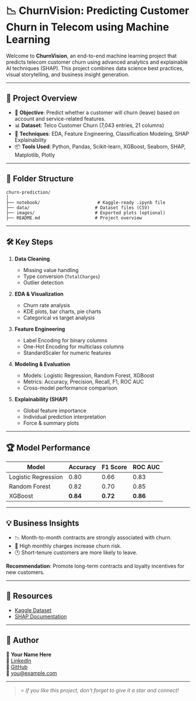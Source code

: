 # 📉 ChurnVision: Predicting Customer Churn in Telecom using Machine Learning

Welcome to **ChurnVision**, an end-to-end machine learning project that predicts telecom customer churn using advanced analytics and explainable AI techniques (SHAP). This project combines data science best practices, visual storytelling, and business insight generation.

---

## 🚀 Project Overview

- 🎯 **Objective**: Predict whether a customer will churn (leave) based on account and service-related features.
- 📊 **Dataset**: Telco Customer Churn (7,043 entries, 21 columns)
- 🧠 **Techniques**: EDA, Feature Engineering, Classification Modeling, SHAP Explainability
- 📦 **Tools Used**: Python, Pandas, Scikit-learn, XGBoost, Seaborn, SHAP, Matplotlib, Plotly

---

## 📂 Folder Structure

```
churn-prediction/
│
├── notebook/                      # Kaggle-ready .ipynb file
├── data/                         # Dataset files (CSV)
├── images/                       # Exported plots (optional)
├── README.md                     # Project overview
```

---

## 🛠️ Key Steps

1. **Data Cleaning**
   - Missing value handling
   - Type conversion (`TotalCharges`)
   - Outlier detection

2. **EDA & Visualization**
   - Churn rate analysis
   - KDE plots, bar charts, pie charts
   - Categorical vs target analysis

3. **Feature Engineering**
   - Label Encoding for binary columns
   - One-Hot Encoding for multiclass columns
   - StandardScaler for numeric features

4. **Modeling & Evaluation**
   - Models: Logistic Regression, Random Forest, XGBoost
   - Metrics: Accuracy, Precision, Recall, F1, ROC AUC
   - Cross-model performance comparison

5. **Explainability (SHAP)**
   - Global feature importance
   - Individual prediction interpretation
   - Force & summary plots

---

## 🏆 Model Performance

| Model               | Accuracy | F1 Score | ROC AUC |
|---------------------|----------|----------|---------|
| Logistic Regression | 0.80     | 0.66     | 0.83    |
| Random Forest       | 0.82     | 0.70     | 0.85    |
| XGBoost             | **0.84** | **0.72** | **0.86** |

---

## 💡 Business Insights

- 📉 Month-to-month contracts are strongly associated with churn.
- 💸 High monthly charges increase churn risk.
- 🕐 Short-tenure customers are more likely to leave.

**Recommendation**: Promote long-term contracts and loyalty incentives for new customers.

---

## 📎 Resources

- [Kaggle Dataset](https://www.kaggle.com/datasets/blastchar/telco-customer-churn)
- [SHAP Documentation](https://shap.readthedocs.io/en/latest/index.html)

---

## 🙌 Author

👤 **Your Name Here**  
🔗 [LinkedIn](https://www.linkedin.com/in/yourprofile)  
🐙 [GitHub](https://github.com/yourusername)  
📩 you@example.com

---

> ⭐ *If you like this project, don't forget to give it a star and connect!*  
